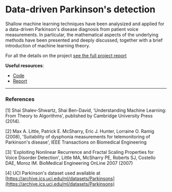# Data-driven Parkinson's detection

Shallow machine learning techniques have been analysized and applied for a data-driven Parkinson's disease diagnosis from patient voice measurements. In particular, the mathematical aspects of the underlying methods have been presented and deeply discussed, together with a brief introduction of machine learning theory.

For all the details on the project [see the full project report](https://hekti.com/websites/tesina/)

**Useful resources**:

- [Code](https://github.com/gabrieletiboni/Data-driven-Parkinsons-detection/blob/main/CODE/Parkinsons.py)
- [Report](https://hekti.com/websites/tesina/)

---

### References

[1] Shai Shalev-Shwartz, Shai Ben-David, ‘Understanding Machine Learning: From Theory to Algorithms’, published by Cambridge University Press (2014).

[2] Max A. Little, Patrick E. McSharry, Eric J. Hunter, Lorraine O. Ramig (2008), 'Suitability of dysphonia measurements for telemonitoring of Parkinson's disease', IEEE Transactions on Biomedical Engineering

[3] 'Exploiting Nonlinear Recurrence and Fractal Scaling Properties for Voice Disorder Detection', Little MA, McSharry PE, Roberts SJ, Costello DAE, Moroz IM. BioMedical Engineering OnLine 2007 (2007)

[4] UCI Parkinson's dataset used available at [https://archive.ics.uci.edu/ml/datasets/Parkinsons](https://archive.ics.uci.edu/ml/datasets/Parkinsons)
